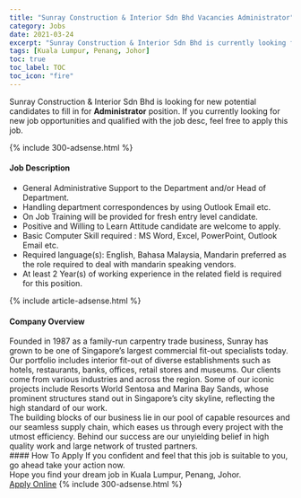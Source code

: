 ```yaml
---
title: "Sunray Construction & Interior Sdn Bhd Vacancies Administrator" 
category: Jobs 
date: 2021-03-24 
excerpt: "Sunray Construction & Interior Sdn Bhd is currently looking for suitable person to fill in the Administrator which based in Kuala Lumpur, Penang, Johor" 
tags: [Kuala Lumpur, Penang, Johor] 
toc: true 
toc_label: TOC 
toc_icon: "fire" 
--- 
```


<p>Sunray Construction & Interior Sdn Bhd is looking for new potential candidates to fill in for <b>Administrator</b> position. If you currently looking for new job opportunities and qualified with the job desc, feel free to apply this job.
</p>{% include 300-adsense.html %} 
<div><div><h4>Job Description</h4></div><div><div><span><div><ul><li>General Administrative Support to the Department and/or Head of Department.</li><li>Handling department correspondences by using Outlook Email etc.</li><li>On Job Training will be provided for fresh entry level candidate.</li><li>Positive and Willing to Learn Attitude candidate are welcome to apply.</li><li>Basic Computer Skill required : MS Word, Excel, PowerPoint, Outlook Email etc.</li><li>Required language(s):&#160;English, Bahasa Malaysia, Mandarin preferred as the role required to deal with mandarin speaking vendors.</li><li>At least 2&#160;Year(s) of working experience in the related field is required for this position.</li></ul></div></span></div></div></div> 
{% include article-adsense.html %} 
<div><div><h4>Company Overview</h4></div><div><div><span><div><div>
<div>
		Founded in 1987 as a family-run carpentry trade business, Sunray has grown to be one of Singapore&#8217;s largest commercial fit-out specialists today.</div>
<div>
		Our portfolio includes interior fit-out of diverse establishments such as hotels, restaurants, banks, offices, retail stores and museums. Our clients come from various industries and across the region. Some of our iconic projects include Resorts World Sentosa and Marina Bay Sands, whose prominent structures stand out in Singapore&#8217;s city skyline, reflecting the high standard of our work.</div>
<div>
		The building blocks of our business lie in our pool of capable resources and our seamless supply chain, which eases us through every project with the utmost efficiency. Behind our success are our unyielding belief in high quality work and large network of trusted partners.</div>
</div></div></span></div></div></div> 
#### How To Apply 
If you confident and feel that this job is suitable to you, go ahead take your action now. <br/> 
Hope you find your dream job in Kuala Lumpur, Penang, Johor. <br/> 
<a href="https://www.jobstreet.com.my/en/job/administrator-4515946?jobId=jobstreet-my-job-4515946&" class="btn btn--info" target="_blank" rel="nofollow noopenner">Apply Online</a> 
{% include 300-adsense.html %} 